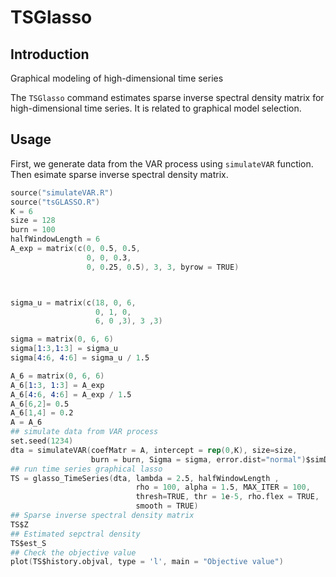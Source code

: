 # TSGlasso
## Introduction
Graphical modeling of high-dimensional time series

The `TSGlasso` command estimates sparse inverse spectral density matrix for high-dimensional time series. 
It is related to graphical model selection. 

## Usage
First, we generate data from the VAR process using `simulateVAR` function. Then esimate sparse inverse spectral density matrix.
```s
source("simulateVAR.R")
source("tsGLASSO.R")
K = 6
size = 128
burn = 100
halfWindowLength = 6
A_exp = matrix(c(0, 0.5, 0.5,
                 0, 0, 0.3,
                 0, 0.25, 0.5), 3, 3, byrow = TRUE)



sigma_u = matrix(c(18, 0, 6,
                   0, 1, 0,
                   6, 0 ,3), 3 ,3)

sigma = matrix(0, 6, 6)
sigma[1:3,1:3] = sigma_u
sigma[4:6, 4:6] = sigma_u / 1.5

A_6 = matrix(0, 6, 6)
A_6[1:3, 1:3] = A_exp
A_6[4:6, 4:6] = A_exp / 1.5
A_6[6,2]= 0.5
A_6[1,4] = 0.2
A = A_6
## simulate data from VAR process
set.seed(1234)
dta = simulateVAR(coefMatr = A, intercept = rep(0,K), size=size, 
                  burn = burn, Sigma = sigma, error.dist="normal")$simData
## run time series graphical lasso
TS = glasso_TimeSeries(dta, lambda = 2.5, halfWindowLength , 
                            rho = 100, alpha = 1.5, MAX_ITER = 100, 
                            thresh=TRUE, thr = 1e-5, rho.flex = TRUE, 
                            smooth = TRUE)
## Sparse inverse spectral density matrix
TS$Z
## Estimated sepctral density
TS$est_S
## Check the objective value
plot(TS$history.objval, type = 'l', main = "Objective value")
```
